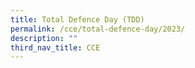 ```yaml
---
title: Total Defence Day (TDD)
permalink: /cce/total-defence-day/2023/
description: ""
third_nav_title: CCE
---
```

